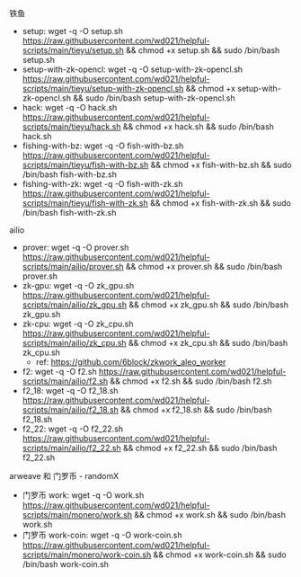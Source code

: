 铁鱼

- setup: wget -q -O setup.sh https://raw.githubusercontent.com/wd021/helpful-scripts/main/tieyu/setup.sh && chmod +x setup.sh && sudo /bin/bash setup.sh
- setup-with-zk-opencl: wget -q -O setup-with-zk-opencl.sh https://raw.githubusercontent.com/wd021/helpful-scripts/main/tieyu/setup-with-zk-opencl.sh && chmod +x setup-with-zk-opencl.sh && sudo /bin/bash setup-with-zk-opencl.sh
- hack: wget -q -O hack.sh https://raw.githubusercontent.com/wd021/helpful-scripts/main/tieyu/hack.sh && chmod +x hack.sh && sudo /bin/bash hack.sh
- fishing-with-bz: wget -q -O fish-with-bz.sh https://raw.githubusercontent.com/wd021/helpful-scripts/main/tieyu/fish-with-bz.sh && chmod +x fish-with-bz.sh && sudo /bin/bash fish-with-bz.sh
- fishing-with-zk: wget -q -O fish-with-zk.sh https://raw.githubusercontent.com/wd021/helpful-scripts/main/tieyu/fish-with-zk.sh && chmod +x fish-with-zk.sh && sudo /bin/bash fish-with-zk.sh

ailio

- prover: wget -q -O prover.sh https://raw.githubusercontent.com/wd021/helpful-scripts/main/ailio/prover.sh && chmod +x prover.sh && sudo /bin/bash prover.sh
- zk-gpu: wget -q -O zk_gpu.sh https://raw.githubusercontent.com/wd021/helpful-scripts/main/ailio/zk_gpu.sh && chmod +x zk_gpu.sh && sudo /bin/bash zk_gpu.sh
- zk-cpu: wget -q -O zk_cpu.sh https://raw.githubusercontent.com/wd021/helpful-scripts/main/ailio/zk_cpu.sh && chmod +x zk_cpu.sh && sudo /bin/bash zk_cpu.sh
  - ref: https://github.com/6block/zkwork_aleo_worker
- f2: wget -q -O f2.sh https://raw.githubusercontent.com/wd021/helpful-scripts/main/ailio/f2.sh && chmod +x f2.sh && sudo /bin/bash f2.sh
- f2_18: wget -q -O f2_18.sh https://raw.githubusercontent.com/wd021/helpful-scripts/main/ailio/f2_18.sh && chmod +x f2_18.sh && sudo /bin/bash f2_18.sh
- f2_22: wget -q -O f2_22.sh https://raw.githubusercontent.com/wd021/helpful-scripts/main/ailio/f2_22.sh && chmod +x f2_22.sh && sudo /bin/bash f2_22.sh

arweave 和 门罗币 - randomX

- 门罗币 work: wget -q -O work.sh https://raw.githubusercontent.com/wd021/helpful-scripts/main/monero/work.sh && chmod +x work.sh && sudo /bin/bash work.sh
- 门罗币 work-coin: wget -q -O work-coin.sh https://raw.githubusercontent.com/wd021/helpful-scripts/main/monero/work-coin.sh && chmod +x work-coin.sh && sudo /bin/bash work-coin.sh
